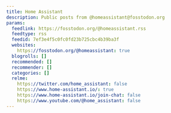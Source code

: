 ```yaml
---
title: Home Assistant
description: Public posts from @homeassistant@fosstodon.org
params:
  feedlink: https://fosstodon.org/@homeassistant.rss
  feedtype: rss
  feedid: 7ef3e4f5c0fc0fd23b725cbc4b39ba3f
  websites:
    https://fosstodon.org/@homeassistant: true
  blogrolls: []
  recommended: []
  recommender: []
  categories: []
  relme:
    https://twitter.com/home_assistant: false
    https://www.home-assistant.io/: true
    https://www.home-assistant.io/join-chat: false
    https://www.youtube.com/@home_assistant: false
---
```

